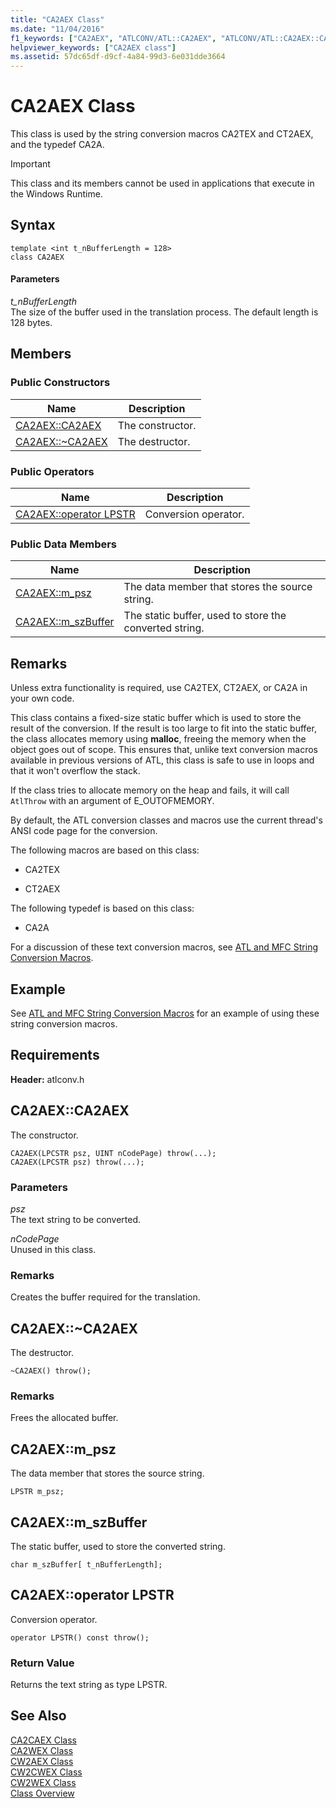 ```yaml
---
title: "CA2AEX Class"
ms.date: "11/04/2016"
f1_keywords: ["CA2AEX", "ATLCONV/ATL::CA2AEX", "ATLCONV/ATL::CA2AEX::CA2AEX", "ATLCONV/ATL::CA2AEX::m_psz", "ATLCONV/ATL::CA2AEX::m_szBuffer"]
helpviewer_keywords: ["CA2AEX class"]
ms.assetid: 57dc65df-d9cf-4a84-99d3-6e031dde3664
---
```

# CA2AEX Class

This class is used by the string conversion macros CA2TEX and CT2AEX, and the typedef CA2A.

> [!IMPORTANT]
>  This class and its members cannot be used in applications that execute in the Windows Runtime.

## Syntax

```
template <int t_nBufferLength = 128>
class CA2AEX
```

#### Parameters

*t_nBufferLength*<br/>
The size of the buffer used in the translation process. The default length is 128 bytes.

## Members

### Public Constructors

|Name|Description|
|----------|-----------------|
|[CA2AEX::CA2AEX](#ca2aex)|The constructor.|
|[CA2AEX::~CA2AEX](#dtor)|The destructor.|

### Public Operators

|Name|Description|
|----------|-----------------|
|[CA2AEX::operator LPSTR](#operator_lpstr)|Conversion operator.|

### Public Data Members

|Name|Description|
|----------|-----------------|
|[CA2AEX::m_psz](#m_psz)|The data member that stores the source string.|
|[CA2AEX::m_szBuffer](#m_szbuffer)|The static buffer, used to store the converted string.|

## Remarks

Unless extra functionality is required, use CA2TEX, CT2AEX, or CA2A in your own code.

This class contains a fixed-size static buffer which is used to store the result of the conversion. If the result is too large to fit into the static buffer, the class allocates memory using **malloc**, freeing the memory when the object goes out of scope. This ensures that, unlike text conversion macros available in previous versions of ATL, this class is safe to use in loops and that it won't overflow the stack.

If the class tries to allocate memory on the heap and fails, it will call `AtlThrow` with an argument of E_OUTOFMEMORY.

By default, the ATL conversion classes and macros use the current thread's ANSI code page for the conversion.

The following macros are based on this class:

- CA2TEX

- CT2AEX

The following typedef is based on this class:

- CA2A

For a discussion of these text conversion macros, see [ATL and MFC String Conversion Macros](string-conversion-macros.md).

## Example

See [ATL and MFC String Conversion Macros](string-conversion-macros.md) for an example of using these string conversion macros.

## Requirements

**Header:** atlconv.h

##  <a name="ca2aex"></a>  CA2AEX::CA2AEX

The constructor.

```
CA2AEX(LPCSTR psz, UINT nCodePage) throw(...);
CA2AEX(LPCSTR psz) throw(...);
```

### Parameters

*psz*<br/>
The text string to be converted.

*nCodePage*<br/>
Unused in this class.

### Remarks

Creates the buffer required for the translation.

##  <a name="dtor"></a>  CA2AEX::~CA2AEX

The destructor.

```
~CA2AEX() throw();
```

### Remarks

Frees the allocated buffer.

##  <a name="m_psz"></a>  CA2AEX::m_psz

The data member that stores the source string.

```
LPSTR m_psz;
```

##  <a name="m_szbuffer"></a>  CA2AEX::m_szBuffer

The static buffer, used to store the converted string.

```
char m_szBuffer[ t_nBufferLength];
```

##  <a name="operator_lpstr"></a>  CA2AEX::operator LPSTR

Conversion operator.

```
operator LPSTR() const throw();
```

### Return Value

Returns the text string as type LPSTR.

## See Also

[CA2CAEX Class](../../atl/reference/ca2caex-class.md)<br/>
[CA2WEX Class](../../atl/reference/ca2wex-class.md)<br/>
[CW2AEX Class](../../atl/reference/cw2aex-class.md)<br/>
[CW2CWEX Class](../../atl/reference/cw2cwex-class.md)<br/>
[CW2WEX Class](../../atl/reference/cw2wex-class.md)<br/>
[Class Overview](../../atl/atl-class-overview.md)